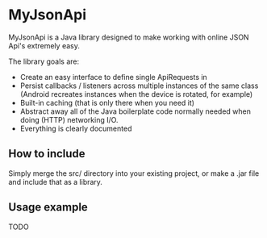 ﻿MyJsonApi
=========

MyJsonApi is a Java library designed to make working with online JSON Api's
extremely easy.

The library goals are:

* Create an easy interface to define single ApiRequests in
* Persist callbacks / listeners across multiple instances of the same class
  (Android recreates instances when the device is rotated, for example)
* Built-in caching (that is only there when you need it)
* Abstract away all of the Java boilerplate code normally needed when doing
  (HTTP) networking I/O.
* Everything is clearly documented

How to include
--------------

Simply merge the src/ directory into your existing project, or make a .jar
file and include that as a library.

Usage example
-------------

TODO